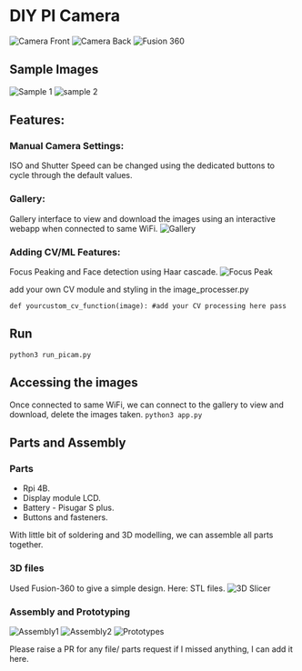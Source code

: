 # DIY PI Camera
![Camera Front](data/images/camera_front.jpg?raw=true "Camera Front")
![Camera Back](data/images/camera_back.jpg?raw=true "Camera Back")
![Fusion 360](data/images/fusion-360.gif?raw=true "Fusion 360")

## Sample Images
![Sample 1](data/images/DSC_2025-03-01-13-26-09.jpg?raw=true "c1")
![sample 2](data/images/DSC_2025-03-01-13-27-13.jpg?raw=true "c2")

## Features:

### Manual Camera Settings:
ISO and Shutter Speed can be changed using the dedicated buttons to cycle through the default values.

### Gallery:
Gallery interface to view and download the images using an interactive webapp when connected to same WiFi.
![Gallery](data/images/gallery.png?raw=true "Gallery")

### Adding CV/ML Features:

Focus Peaking and Face detection using Haar cascade.
![Focus Peak](data/images/focus_peak.jpg?raw=true "Focus Peak")

add your own CV module and styling in the image_processer.py

`def yourcustom_cv_function(image):
    #add your CV processing here
    pass
`

## Run

`python3 run_picam.py`

## Accessing the images
Once connected to same WiFi, we can connect to the gallery to view and download, delete the images taken.
`python3 app.py`

## Parts and Assembly

### Parts
- Rpi 4B.
- Display module LCD.
- Battery - Pisugar S plus.
- Buttons and fasteners.

With little bit of soldering and 3D modelling, we can assemble all parts together.

### 3D files
Used Fusion-360 to give a simple design. Here: STL files.
![3D Slicer](data/images/3D_slicer.png?raw=true "3D slicer")

### Assembly and Prototyping
![Assembly1](data/images/assembly1.jpg?raw=true "Assembly1")
![Assembly2](data/images/assembly2.jpg?raw=true "Assembly2")
![Prototypes](data/images/prototypes.jpg?raw=true "Prototyping")


Please raise a PR for any file/ parts request if I missed anything, I can add it here.
